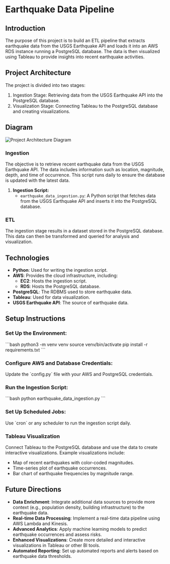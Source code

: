 # Earthquake Data Pipeline

## Introduction
The purpose of this project is to build an ETL pipeline that extracts earthquake data from the USGS Earthquake API and loads it into an AWS RDS instance running a PostgreSQL database. The data is then visualized using Tableau to provide insights into recent earthquake activities.

## Project Architecture
The project is divided into two stages:

1. Ingestion Stage: Retrieving data from the USGS Earthquake API into the PostgreSQL database.
2. Visualization Stage: Connecting Tableau to the PostgreSQL database and creating visualizations.

## Diagram
![Project Architecture Diagram](earthquake/diagram.png)
### Ingestion
The objective is to retrieve recent earthquake data from the USGS Earthquake API. The data includes information such as location, magnitude, depth, and time of occurrence. This script runs daily to ensure the database is updated with the latest data.

1. **Ingestion Script:**
   - `earthquake_data_ingestion.py`: A Python script that fetches data from the USGS Earthquake API and inserts it into the PostgreSQL database.
   
### ETL
The ingestion stage results in a dataset stored in the PostgreSQL database. This data can then be transformed and queried for analysis and visualization.

## Technologies
- **Python**: Used for writing the ingestion script.
- **AWS**: Provides the cloud infrastructure, including:
  - **EC2**: Hosts the ingestion script.
  - **RDS**: Hosts the PostgreSQL database.
- **PostgreSQL**: The RDBMS used to store earthquake data.
- **Tableau**: Used for data visualization.
- **USGS Earthquake API**: The source of earthquake data.

## Setup Instructions

### Set Up the Environment:

\`\`\`bash
python3 -m venv venv
source venv/bin/activate
pip install -r requirements.txt
\`\`\`

### Configure AWS and Database Credentials:
Update the \`config.py\` file with your AWS and PostgreSQL credentials.

### Run the Ingestion Script:

\`\`\`bash
python earthquake_data_ingestion.py
\`\`\`

### Set Up Scheduled Jobs:
Use \`cron\` or any scheduler to run the ingestion script daily.

### Tableau Visualization
Connect Tableau to the PostgreSQL database and use the data to create interactive visualizations. Example visualizations include:

- Map of recent earthquakes with color-coded magnitudes.
- Time-series plot of earthquake occurrences.
- Bar chart of earthquake frequencies by magnitude range.

## Future Directions
- **Data Enrichment**: Integrate additional data sources to provide more context (e.g., population density, building infrastructure) to the earthquake data.
- **Real-time Data Processing**: Implement a real-time data pipeline using AWS Lambda and Kinesis.
- **Advanced Analytics**: Apply machine learning models to predict earthquake occurrences and assess risks.
- **Enhanced Visualizations**: Create more detailed and interactive visualizations in Tableau or other BI tools.
- **Automated Reporting**: Set up automated reports and alerts based on earthquake data thresholds.


